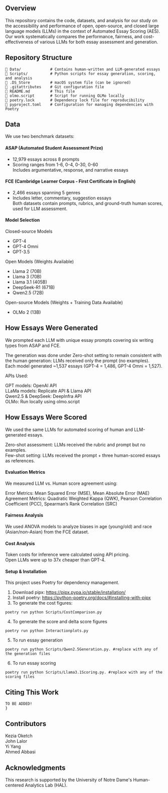 ## Overview
This repository contains the code, datasets, and analysis for our study on the accessibility and performance of open, open-source, and closed large language models (LLMs) in the context of Automated Essay Scoring (AES). Our work systematically compares the performance, fairness, and cost-effectiveness of various LLMs for both essay assessment and generation.

## Repository Structure
```
📂 Data/             # Contains human-written and LLM-generated essays
📂 Scripts/          # Python scripts for essay generation, scoring, and analysis
📜 .DS_Store         # macOS system file (can be ignored)
📜 .gitattributes    # Git configuration file
📜 README.md         # This file
📜 olmo.script       # Script for running OLMo locally
📜 poetry.lock       # Dependency lock file for reproducibility
📜 pyproject.toml    # Configuration for managing dependencies with Poetry
```
## Data
We use two benchmark datasets:

#### ASAP (Automated Student Assessment Prize)

- 12,979 essays across 8 prompts
- Scoring ranges from 1-6, 0-4, 0-30, 0-60  
Includes argumentative, response, and narrative essays

#### FCE (Cambridge Learner Corpus - First Certificate in English)
- 2,466 essays spanning 5 genres
- Includes letter, commentary, suggestion essays  
Both datasets contain prompts, rubrics, and ground-truth human scores, used for LLM assessment.

#### Model Selection
Closed-source Models  
- GPT-4
- GPT-4 Omni
- GPT-3.5

Open Models (Weights Available)  
- Llama 2 (70B)  
- Llama 3 (70B)  
- Llama 3.1 (405B)  
- DeepSeek-R1 (671B)  
- Qwen2.5 (72B)
  
Open-source Models (Weights + Training Data Available) 
- OLMo 2 (13B)  

## How Essays Were Generated
We prompted each LLM with unique essay prompts covering six writing types from ASAP and FCE.

The generation was done under Zero-shot setting to remain consistent with the human generation: LLMs received only the prompt (no examples).  
Each model generated ~1,537 essays (GPT-4 = 1,486, GPT-4 Omni = 1,527).  

APIs Used:

GPT models: OpenAI API  
LLaMa models: Replicate API & Llama API  
Qwen2.5 & DeepSeek: DeepInfra API  
OLMo: Run locally using olmo.script  

## How Essays Were Scored  
We used the same LLMs for automated scoring of human and LLM-generated essays.

Zero-shot assessment: LLMs received the rubric and prompt but no examples.  
Few-shot setting: LLMs received the prompt + three human-scored essays as references.  

#### Evaluation Metrics  
We measured LLM vs. Human score agreement using:

Error Metrics: Mean Squared Error (MSE), Mean Absolute Error (MAE)  
Agreement Metrics: Quadratic Weighted Kappa (QWK), Pearson Correlation Coefficient (PCC), Spearman’s Rank Correlation (SRC)  

#### Fairness Analysis  

We used ANOVA models to analyze biases in age (young/old) and race (Asian/non-Asian) from the FCE dataset.  

#### Cost Analysis  
Token costs for inference were calculated using API pricing.  
Open LLMs were up to 37x cheaper than GPT-4.  

#### Setup & Installation
This project uses Poetry for dependency management.

1. Download pipx: https://pipx.pypa.io/stable/installation/
2. Install poetry: https://python-poetry.org/docs/#installing-with-pipx
3. To generate the cost figures:

```{python}
poetry run python Scripts/CostComparison.py
```

4. To generate the score and delta score figures

```{python}
poetry run python Interactionplots.py
```
5. To run essay generation
```{python}
poetry run python Scripts/Qwen2.5Generation.py. #replace with any of the generation files
```
6. To run essay scoring
```{python}
poetry run python Scripts/Llama3.1Scoring.py. #replace with any of the scoring files
```
## Citing This Work
```
TO BE ADDED!
}
```
## Contributors
Kezia Oketch  
John Lalor    
Yi Yang    
Ahmed Abbasi    

## Acknowledgments
This research is supported by the University of Notre Dame's Human-centered Analytics Lab (HAL).
